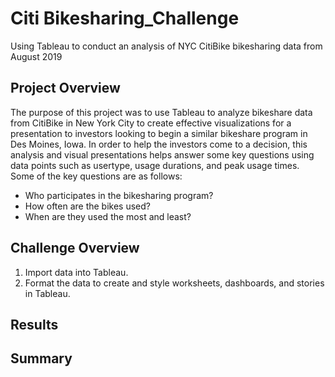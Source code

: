 # Citi Bikesharing_Challenge

Using Tableau to conduct an analysis of NYC CitiBike bikesharing data from August 2019

## Project Overview

The purpose of this project was to use Tableau to analyze bikeshare data from CitiBike in New York City to create effective visualizations for a presentation to investors looking to begin a similar bikeshare program in Des Moines, Iowa. In order to help the investors come to a decision, this analysis and visual presentations helps answer some key questions using data points such as usertype, usage durations, and peak usage times. Some of the key questions are as follows: 

-  Who participates in the bikesharing program?
-  How often are the bikes used?
-  When are they used the most and least? 


## Challenge Overview

1. Import data into Tableau.
2. Format the data to create and style worksheets, dashboards, and stories in Tableau. 


## Results


## Summary



